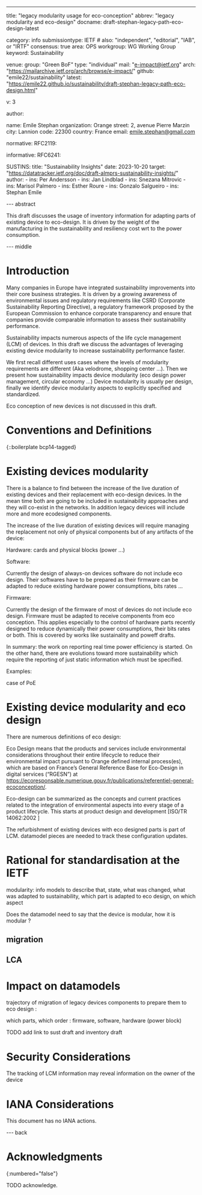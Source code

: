 ---
title: "legacy modularity usage for eco-conception"
abbrev: "legacy modularity and eco-design"
docname: draft-stephan-legacy-path-eco-design-latest

category: info
submissiontype: IETF  # also: "independent", "editorial", "IAB", or "IRTF"
consensus: true
area: OPS
workgroup: WG Working Group
keyword: Sustainability

venue:
  group: "Green BoF"
  type: "individual"
  mail: "e-impact@ietf.org"
  arch: "https://mailarchive.ietf.org/arch/browse/e-impact/"
  github: "emile22/sustainability"
  latest: "https://emile22.github.io/sustainability/draft-stephan-legacy-path-eco-design.html"

v: 3

author:

   name: Emile Stephan
   organization: Orange
   street: 2, avenue Pierre Marzin
   city: Lannion
   code: 22300
   country: France
   email: emile.stephan@gmail.com

normative:
  RFC2119:

informative:
  RFC6241:

  SUSTINS:
    title: "Sustainability Insights"
    date: 2023-10-20
    target: "https://datatracker.ietf.org/doc/draft-almprs-sustainability-insights/"
    author:
			- ins: Per Andersson 
			- ins: Jan Lindblad 
			- ins: Snezana Mitrovic 
			- ins: Marisol Palmero 
			- ins: Esther Roure 
			- ins: Gonzalo Salgueiro 
			- ins: Stephan Emile 

--- abstract

This draft discusses the usage of inventory information for adapting parts of existing device to eco-design. It is driven by the weight of the manufacturing in the sustainability and resiliency cost wrt to the power consumption.

--- middle

# Introduction

Many companies in Europe have integrated sustainability improvements into their core business strategies. It is driven by a growing awareness of environmental issues and regulatory requirements like CSRD (Corporate Sustainability Reporting Directive), a regulatory framework proposed by the European Commission to enhance corporate transparency and ensure that companies provide comparable information to assess their sustainability performance.

Sustainability impacts numerous aspects of the life cycle management (LCM) of devices. In this draft we discuss the advantages of leveraging existing device modularity to increase sustainability performance faster.

We first recall different uses cases where the levels of modularity requirements are different (Aka velodrome, shopping center ...). Then we present how sustainability impacts device modularity (eco design power management, circular economy ...) Device modularity is usually per design, finally we identify device modularity aspects to explicitly specified and standardized.

Eco conception of new devices is not discussed in this draft.

# Conventions and Definitions

{::boilerplate bcp14-tagged}

# Existing devices modularity

There is a balance to find between the increase of the live duration of existing devices and their replacement with eco-design devices. In the mean time both are going to be included in sustainability approaches and they will co-exist in the networks. In addition legacy devices will include more and more ecodesigned components.

The increase of the live duration of existing devices will require managing the replacement not only of physical components but of any artifacts of the device:

Hardware: cards and physical blocks (power ...)

Software:

Currently the design of always-on devices software do not include eco design. Their softwares have to be prepared as their firmware can be adapted to reduce existing hardware power consumptions, bits rates ...

Firmware:

Currently the design of the firmware of most of devices do not include eco design. Firmware must be adapted to receive components from eco conception. This applies especially to the control of hardware parts recently designed to reduce dynamically their power consumptions, their bits rates or both. This is covered by works like sustainality and poweff drafts.

In summary: the work on reporting real time power efficiency is started. On the other hand, there are evolutions toward more sustainability which require the reporting of just static information which must be specified.

Examples:

case of PoE

# Existing device modularity and eco design

There are numerous definitions of eco design:

Eco Design means that the products and services include environmental considerations throughout their entire lifecycle to reduce their environmental impact pursuant to Orange defined internal process(es), which are  based on France’s General Reference Base for Eco-Design in digital services (“RGESN”) at  https://ecoresponsable.numerique.gouv.fr/publications/referentiel-general-ecoconception/.

Eco-design can be summarized as the concepts and current practices related to the integration of environmental aspects into every stage of a product lifecycle. This starts at product design and development [ISO/TR 14062:2002 ]

The refurbishment of existing devices with eco designed parts is part of LCM. datamodel pieces are needed to track these configuration updates.

# Rational for standardisation at the IETF

modularity: info models to describe that, state, what was changed, what was adapted to sustainability, which part is adapted to eco design, on which aspect

Does the datamodel need to say that the device is modular, how it is modular ?

## migration

## LCA

# Impact on datamodels

trajectory of migration of legacy devices components to prepare them to eco design :

which parts, which order : firmware, software, hardware (power block)

TODO add link to sust draft and inventory draft

# Security Considerations

The tracking of LCM information may reveal information on the owner of the device

# IANA Considerations

This document has no IANA actions.

--- back

# Acknowledgments
{:numbered="false"}

TODO acknowledge.
